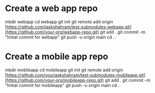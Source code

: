 # Create a web app repo

mkdir webapp cd webapp git init git remote add origin [https://github.com/iaskshahram/test-submodules-webapp.git](https://github.com/your-org/webapp-repo.git) git add . git commit -m "Initial commit for webapp" git push -u origin main cd ..

# Create a mobile app repo

mkdir mobileapp cd mobileapp git init git remote add origin [https://github.com/youriaskshahram/test-submodules-mobileapp.git](https://github.com/your-org/mobileapp-repo.git) git add . git commit -m "Initial commit for mobileapp" git push -u origin main cd ..
